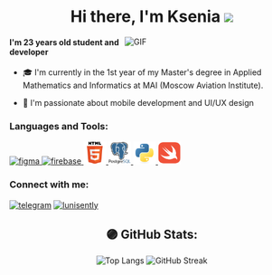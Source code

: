 <div align="center">
   <h1>Hi there, I'm Ksenia</a> <img src="https://media.giphy.com/media/hvRJCLFzcasrR4ia7z/giphy.gif" width="25px"> </h1>
</div>


<img align="right" alt="GIF" src="https://i.gifer.com/HST2.gif" width="300"/>
<p align="center">
  <h4> I'm 23 years old student and developer</h3>
</p>

- 🎓 I'm currently in the 1st year of my Master's degree in Applied Mathematics and Informatics at MAI (Moscow Aviation Institute).

- 📱 I'm passionate about mobile development and UI/UX design

<h3 align="left">Languages and Tools:</h3>
<p align="left"> <a href="https://www.figma.com/" target="_blank" rel="noreferrer"> <img src="https://www.vectorlogo.zone/logos/figma/figma-icon.svg" alt="figma" width="40" height="40"/> </a> <a href="https://firebase.google.com/" target="_blank" rel="noreferrer"> <img src="https://www.vectorlogo.zone/logos/firebase/firebase-icon.svg" alt="firebase" width="40" height="40"/> </a> <a href="https://www.w3.org/html/" target="_blank" rel="noreferrer"> <img src="https://raw.githubusercontent.com/devicons/devicon/master/icons/html5/html5-original-wordmark.svg" alt="html5" width="40" height="40"/> </a> <a href="https://www.postgresql.org" target="_blank" rel="noreferrer"> <img src="https://raw.githubusercontent.com/devicons/devicon/master/icons/postgresql/postgresql-original-wordmark.svg" alt="postgresql" width="40" height="40"/> </a> <a href="https://www.python.org" target="_blank" rel="noreferrer"> <img src="https://raw.githubusercontent.com/devicons/devicon/master/icons/python/python-original.svg" alt="python" width="40" height="40"/> </a> <a href="https://developer.apple.com/swift/" target="_blank" rel="noreferrer"> <img src="https://raw.githubusercontent.com/devicons/devicon/master/icons/swift/swift-original.svg" alt="swift" width="40" height="40"/> </a> </p>

<h3 align="left">Connect with me:</h3>
<p align="left">
<a href="https://t.me/your_nickname" target="blank">
  <img align="center" src="https://cdn.jsdelivr.net/gh/simple-icons/simple-icons/icons/telegram.svg" alt="telegram" height="30" width="40" /></a>
<a href="https://instagram.com/lunisently" target="blank"><img align="center" src="https://raw.githubusercontent.com/rahuldkjain/github-profile-readme-generator/master/src/images/icons/Social/instagram.svg" alt="lunisently" height="30" width="40" /></a>
</p>

<div align="center">
<h2>🟣 GitHub Stats:</h3>

<p align="center">
  <img src="https://github-readme-stats.vercel.app/api/top-langs/?username=sechensy&layout=compact&theme=dark" alt="Top Langs" />
  <img src="https://github-readme-streak-stats.herokuapp.com/?user=sechensy&theme=dark&date_format=M%20j%5B%2C%20Y%5D" alt="GitHub Streak" />
</p>
</div>
